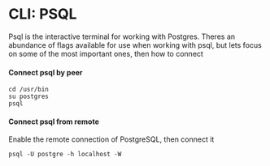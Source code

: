# CLI: PSQL

Psql is the interactive terminal for working with Postgres. Theres an abundance of flags available for use when working with psql, but lets focus on some of the most important ones, then how to connect

#### Connect psql by peer
```shell
cd /usr/bin
su postgres
psql
```

#### Connect psql from remote
Enable the remote connection of PostgreSQL, then connect it
```shell
psql -U postgre -h localhost -W
```

